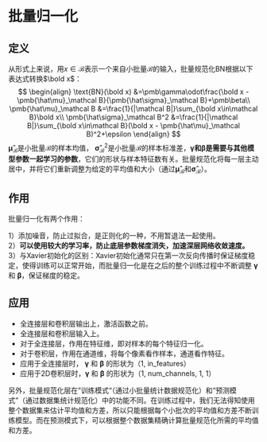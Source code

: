 # 批量归一化  

## 定义
从形式上来说，用$x\in \mathcal B$表示一个来自小批量$\mathcal B$的输入，批量规范化$\text{BN}$根据以下表达式转换$\bold x$：  
$$
\begin{align}
\text{BN}(\bold x) &=\pmb\gamma\odot\frac{\bold x - \pmb{\hat\mu}_\mathcal B}{\pmb{\hat\sigma}_\mathcal B}+\pmb\beta\\
\pmb{\hat\mu}_\mathcal B &=\frac{1}{|\mathcal B|}\sum_{\bold x\in\mathcal B}\bold x\\
\pmb{\hat\sigma}_\mathcal B^2 &=\frac{1}{|\mathcal B|}\sum_{\bold x\in\mathcal B}(\bold x - \pmb{\hat\mu}_\mathcal B)^2+\epsilon
\end{align}
$$
$\pmb{\hat\mu}_\mathcal B$是小批量$\mathcal B$的样本均值， $\pmb{\hat\sigma}_\mathcal B^2$是小批量$\mathcal B$的样本标准差，**$\pmb\gamma$和$\pmb\beta$是需要与其他模型参数一起学习的参数**，它们的形状与样本特征数有关。批量规范化将每一层主动居中，并将它们重新调整为给定的平均值和大小（通过$\pmb{\hat\mu}_\mathcal B$和$\pmb{\hat\sigma}_\mathcal B$）。

## 作用
批量归一化有两个作用：  

1）添加噪音，防止过拟合，是正则化的一种，不用暂退法一起使用。  
2）**可以使用较大的学习率，防止底层参数梯度消失，加速深层网络收敛速度。** 
3）与Xavier初始化的区别：Xavier初始化通常只在第一次反向传播时保证梯度稳定，使得训练可以正常开始，而批量归一化是在之后的整个训练过程中不断调整 $\pmb\gamma$ 和 $\pmb\beta$，保证梯度的稳定。

## 应用  
- 全连接层和卷积层输出上，激活函数之前。  
- 全连接层和卷积层输入上。  
- 对于全连接层，作用在特征维，即对样本的每个特征归一化。  
- 对于卷积层，作用在通道维，将每个像素看作样本，通道看作特征。
- 应用于全连接层时， $\pmb\gamma$ 和 $\pmb\beta$ 的形状为（1, in_features）  
- 应用于2D卷积层时，$\pmb\gamma$ 和 $\pmb\beta$ 的形状为（1, num_channels, 1, 1）

另外，批量规范化层在”训练模式“（通过小批量统计数据规范化）和“预测模式”（通过数据集统计规范化）中的功能不同。在训练过程中，我们无法得知使用整个数据集来估计平均值和方差，所以只能根据每个小批次的平均值和方差不断训练模型。而在预测模式下，可以根据整个数据集精确计算批量规范化所需的平均值和方差。